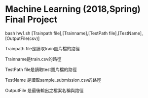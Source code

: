 # Machine Learning (2018,Spring) Final Project 
bash hw1.sh [Trainpath file],[Trainname],[TestPath file],[TestName],[OutputFile(csv)]

Trainpath file是讀取train圖片檔的路徑

Trainname是train.csv的路徑

TestPath file是讀取test圖片檔的路徑

TestName 是讀取sample_submission.csv的路徑

OutputFile 是最後輸出之檔案名稱與路徑
